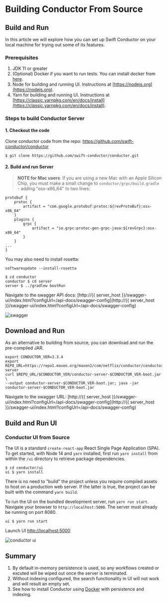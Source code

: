 # Building Conductor From Source
## Build and Run

In this article we will explore how you can set up Swift Conductor on your local machine for trying out some of its
features.

### Prerequisites
1. JDK 11 or greater
2. (Optional) Docker if you want to run tests.  You can install docker from [here](https://www.docker.com/get-started/).
3. Node for building and running UI.  Instructions at [https://nodejs.org](https://nodejs.org).
4. Yarn for building and running UI.  Instructions at [https://classic.yarnpkg.com/en/docs/install](https://classic.yarnpkg.com/en/docs/install).

### Steps to build Conductor Server

#### 1. Checkout the code
Clone conductor code from the repo: https://github.com/swift-conductor/conductor

```shell
$ git clone https://github.com/swift-conductor/conductor.git
```
#### 2. Build and run Server

> **NOTE for Mac users**: If you are using a new Mac with an Apple Silicon Chip, you must make a small change to ```conductor/grpc/build.gradle``` - adding "osx-x86_64" to two lines:
```
protobuf {
    protoc {
        artifact = "com.google.protobuf:protoc:${revProtoBuf}:osx-x86_64"
    }
    plugins {
        grpc {
            artifact = "io.grpc:protoc-gen-grpc-java:${revGrpc}:osx-x86_64"
        }
    }
...
} 
```

You may also need to install rosetta:  

```shell
softwareupdate --install-rosetta
``` 

```shell
$ cd conductor
conductor $ cd server
server $ ../gradlew bootRun
```

Navigate to the swagger API docs:
[http://{{ server_host }}/swagger-ui/index.html?configUrl=/api-docs/swagger-config](http://{{ server_host }}/swagger-ui/index.html?configUrl=/api-docs/swagger-config)

![swagger](swagger.png)

## Download and Run
As an alternative to building from source, you can download and run the pre-compiled JAR.

```shell
export CONDUCTOR_VER=3.3.4
export REPO_URL=https://repo1.maven.org/maven2/com/netflix/conductor/conductor-server
curl $REPO_URL/$CONDUCTOR_VER/conductor-server-$CONDUCTOR_VER-boot.jar \
--output conductor-server-$CONDUCTOR_VER-boot.jar; java -jar conductor-server-$CONDUCTOR_VER-boot.jar 
```
Navigate to the swagger URL: [http://{{ server_host }}/swagger-ui/index.html?configUrl=/api-docs/swagger-config](http://{{ server_host }}/swagger-ui/index.html?configUrl=/api-docs/swagger-config)



## Build and Run UI

### Conductor UI from Source

The UI is a standard `create-react-app` React Single Page Application (SPA). To get started, with Node 14 and `yarn` installed, first run `yarn install` from within the `/ui` directory to retrieve package dependencies.


```shell
$ cd conductor/ui
ui $ yarn install
```

There is no need to "build" the project unless you require compiled assets to host on a production web server. If the latter is true, the project can be built with the command `yarn build`.

To run the UI on the bundled development server, run `yarn run start`. Navigate your browser to `http://localhost:5000`. The server must already be running on port 8080. 

```shell
ui $ yarn run start
```

Launch UI [http://localhost:5000](http://localhost:5000)

![conductor ui](conductorUI.png)

## Summary
1. By default in-memory persistence is used, so any workflows created or excuted will be wiped out once the server is terminated.
2. Without indexing configured, the search functionality in UI will not work and will result an empty set.
3. See how to install Conductor using [Docker](docker.md) with persistence and indexing.
